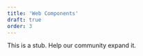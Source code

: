 ```yaml
---
title: 'Web Components'
draft: true
order: 3
---
```


This is a stub. Help our community expand it.
